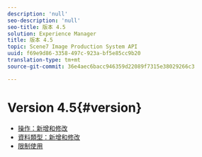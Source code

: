 ```yaml
---
description: 'null'
seo-description: 'null'
seo-title: 版本 4.5
solution: Experience Manager
title: 版本 4.5
topic: Scene7 Image Production System API
uuid: f69e9d86-3358-497c-923a-bf5e85cc9b20
translation-type: tm+mt
source-git-commit: 36e4aec6bacc946359d22089f7315e38029266c3

---
```



# Version 4.5{#version}

* [操作：新增和修改](r-4-5-operations.md)
* [資料類型：新增和修改](r-4-5-types.md)
* [限制使用](r-restricted-use.md)
